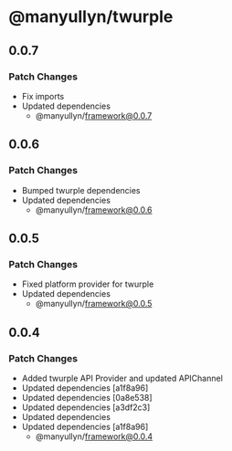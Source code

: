 # @manyullyn/twurple

## 0.0.7

### Patch Changes

- Fix imports
- Updated dependencies
  - @manyullyn/framework@0.0.7

## 0.0.6

### Patch Changes

- Bumped twurple dependencies
- Updated dependencies
  - @manyullyn/framework@0.0.6

## 0.0.5

### Patch Changes

- Fixed platform provider for twurple
- Updated dependencies
  - @manyullyn/framework@0.0.5

## 0.0.4

### Patch Changes

- Added twurple API Provider and updated APIChannel
- Updated dependencies [a1f8a96]
- Updated dependencies [0a8e538]
- Updated dependencies [a3df2c3]
- Updated dependencies
- Updated dependencies [a1f8a96]
  - @manyullyn/framework@0.0.4
